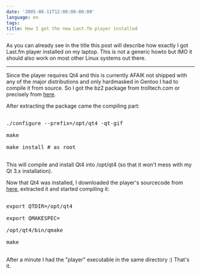```yaml
---
date: '2005-08-11T12:00:00-00:00'
language: en
tags:
title: How I got the new Last.fm player installed
---
```



As you can already see in the title this post will describe how exactly I got Last.fm player installed on my laptop. This is not a generic howto but IMO it should also work on most other Linux systems out there.

-------------------------------



Since the player requires Qt4 and this is currently AFAIK not shipped with any of the major distributions and only hardmasked in Gentoo I had to compile it from source. So I got the bz2 package from trolltech.com or precisely from <a href="http://www.trolltech.com/download/qt/x11.html">here</a>.



After extracting the package came the compiling part:

<pre class="command">

./configure --prefix=/opt/qt4 -qt-gif

make

make install # as root

</pre>



This will compile and install Qt4 into /opt/qt4 (so that it won't mess with my Qt 3.x installation).



Now that Qt4 was installed, I downloaded the player's sourcecode from <a href="http://www.last.fm/help/player/">here</a>, extracted it and started compiling it:



<pre class="command">

export QTDIR=/opt/qt4

export QMAKESPEC=

/opt/qt4/bin/qmake

make

</pre>



After a minute I had the "player" executable in the same directory :) That's it.